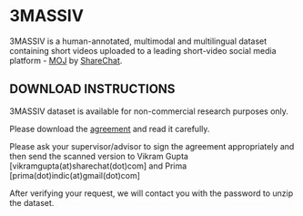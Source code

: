 # 3MASSIV

3MASSIV is a human-annotated, multimodal and multilingual dataset containing short videos uploaded to a leading short-video social media platform - [MOJ](https://mojapp.in/) by [ShareChat](https://sharechat.com/).

## DOWNLOAD INSTRUCTIONS

3MASSIV dataset is available for non-commercial research purposes only. 

Please download the [agreement](https://github.com/ShareChatAI/3MASSIV/blob/main/3MASSIV_Agreement.pdf) and read it carefully.

Please ask your supervisor/advisor to sign the agreement appropriately and then send the scanned version to Vikram Gupta 
[vikramgupta(at)sharechat(dot)com] and Prima [prima(dot)indic(at)gmail(dot)com]

After verifying your request, we will contact you with the password to unzip the dataset.
